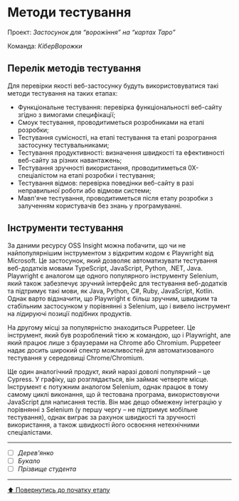 # Методи тестування

Проект: *Застосунок для “ворожіння” на “картах Таро”*

Команда: *КіберВорожки*

## Перелік методів тестування 

Для перевірки якості веб-застосунку будуть використовуватися такі методи тестування на таких етапах:
- Функціональне тестування: перевірка функціональності веб-сайту згідно з вимогами специфікації;
- Смоук тестування, проводитиметься розробниками на етапі розробки;
- Тестування сумісності, на етапі тестування та етапі розрограння застосунку тестувальниками;
- Тестування продуктивності: визначення швидкості та ефективності веб-сайту за різних навантажень;
- Тестування зручності використання, проводитиметься 0Х-спеціалістом на етапі розробки і тестування;
- Тестування відмов: перевірка поведінки веб-сайту в разі неправильної роботи або відмови системи;
- Мавп'яче тестування, проводитиметься після етапу розробки з залученням користувачів без знань у програмуванні.

## Інструменти тестування

За даними ресурсу OSS Insight можна побачити, що чи не найпопулярнішим інструментом з відкритим кодом є Playwright від Microsoft. Це застосунок, який дозволяє автоматизувати тестування веб-додатків мовами TypeScript, JavaScript, Python, .NET, Java. Playwright є аналогом ще одного популярного інструменту Selenium, який також забезпечує зручний інтерфейс для тестування веб-додатків та підтримує такі мови, як Java, Python, C#, Ruby, JavaScript, Kotlin. Однак варто відзначити, що Playwright є більш зручним, швидким та стабільним застосунком у порівнянні з Selenium, що і вивело інструмент на лідируючі позиції подібних продуктів.

На другому місці за популярністю знаходиться Puppeteer. Це інструмент, який був розроблений тією ж командою, що і Playwright, але який працює лише з браузерами на Chrome або Chromium. Puppeteer надає досить широкий спектр можливостей для автоматизованого тестування у середовищі Chrome/Chromium.

Ще один аналогічний продукт, який наразі доволі популярний – це Cypress. У графіку, що розглядається, він займає четверте місце. Інструмент є потужним аналогом Selenium, однак працює в тому самому циклі виконання, що й тестована програма, використовуючи JavaScript для написання тестів. Він має дещо обмежену інтеграцію у порівнянні з Selenium (у першу чергу – не підтримує мобільне тестування), однак виграє за рахунок швидкості та зручності використання, а також швидкості його освоєння нетехнічними спеціалістами.

---

- [ ] *Дерев'янко*
- [ ] *Букало*
- [ ] *Прізвище студента*

---
[:arrow_up: Повернутись до початку етапу](/docs/2.Planning/README.md)
